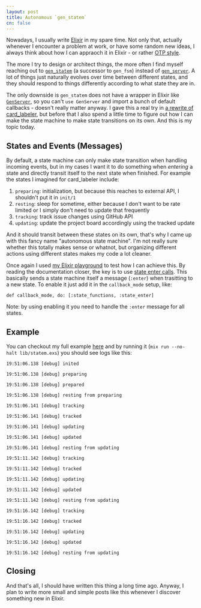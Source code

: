 ```yaml
---
layout: post
title: Autonomous `gen_statem`
cn: false
---
```


Nowadays, I usually write [Elixir](https://elixir-lang.org/) in my spare time. Not only that, actually whenever I encounter a problem at work, or have some random new ideas, I always think about how I can appraoch it in Elixir - or rather [OTP style](http://erlang.org/doc/design_principles/des_princ.html).

The more I try to design or architect things, the more often I find myself reaching out to [`gen_statem`](http://erlang.org/doc/design_principles/statem.html) (a successor to `gen_fsm`) instead of [`gen_server`](http://erlang.org/doc/design_principles/gen_server_concepts.html). A lot of things just naturally evolves over time between different states, and they should respond to things differently according to what state they are in.

The only downside is `gen_statem` does not have a wrapper in Elixir like [`GenServer`](https://hexdocs.pm/elixir/GenServer.html), so you can't `use GenServer` and import a bunch of default callbacks - doesn't really matter anyway. I gave this a real try in [a rewrite of card_labeler](https://github.com/aquarhead/card_labeler/commit/46c75c99dc2affd82d64419cf75452683b747c08), but before that I also spend a little time to figure out how I can make the state machine to make state transitions on its own. And this is my topic today.

## States and Events (Messages)

By default, a state machine can only make state transition when handling incoming events, but in my cases I want it to do something when _entering_ a state and directly transit itself to the next state when finished. For example the states I imagined for card_labeler include:

1. `preparing`: initialization, but because this reaches to external API, I shouldn't put it in `init/1`
2. `resting`: sleep for sometime, either because I don't want to be rate limited or I simply don't need to update that frequently
3. `tracking`: track issue changes using GitHub API
4. `updating`: update the project board accordingly using the tracked update

And it should transit between these states on its own, that's why I came up with this fancy name "autonomous state machine". I'm not really sure whether this totally makes sense or whatnot, but organizing different actions using different states makes my code a lot cleaner.

Once again I used [my Elixir playground](https://github.com/aquarhead/mashiro_no_asobiba) to test how I can achieve this. By reading the documentation closer, the key is to use [state enter calls](http://erlang.org/doc/design_principles/statem.html#id73392). This basically sends a state machine itself a message (`:enter`) when trasitting to a new state. To enable it just add it in the `callback_mode` setup, like:

`def callback_mode, do: [:state_functions, :state_enter]`

Note: by using enabling it you need to handle the `:enter` message for all states.

## Example

You can checkout my full example [here](https://github.com/aquarhead/mashiro_no_asobiba/blob/master/lib/statem.exs) and by running it (`mix run --no-halt lib/statem.exs`) you should see logs like this:

```
19:51:06.138 [debug] inited

19:51:06.138 [debug] preparing

19:51:06.138 [debug] prepared

19:51:06.138 [debug] resting from preparing

19:51:06.141 [debug] tracking

19:51:06.141 [debug] tracked

19:51:06.141 [debug] updating

19:51:06.141 [debug] updated

19:51:06.141 [debug] resting from updating

19:51:11.142 [debug] tracking

19:51:11.142 [debug] tracked

19:51:11.142 [debug] updating

19:51:11.142 [debug] updated

19:51:11.142 [debug] resting from updating

19:51:16.142 [debug] tracking

19:51:16.142 [debug] tracked

19:51:16.142 [debug] updating

19:51:16.142 [debug] updated

19:51:16.142 [debug] resting from updating
```

## Closing

And that's all, I should have written this thing a long time ago. Anyway, I plan to write more small and simple posts like this whenever I discover something new in Elixir.
